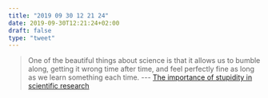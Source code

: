 ```yaml
---
title: "2019 09 30 12 21 24"
date: 2019-09-30T12:21:24+02:00
draft: false
type: "tweet"
---
```

> One of the beautiful things about science is that it allows us to bumble along, getting it wrong time after time, and feel perfectly fine as long as we learn something each time. --- [The importance of stupidity in scientific research](https://jcs.biologists.org/content/121/11/1771)
